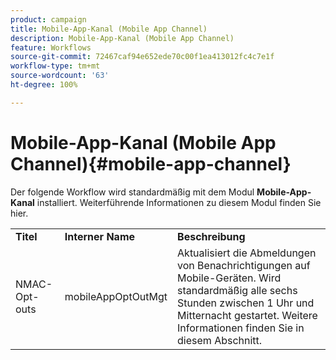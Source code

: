 ```yaml
---
product: campaign
title: Mobile-App-Kanal (Mobile App Channel)
description: Mobile-App-Kanal (Mobile App Channel)
feature: Workflows
source-git-commit: 72467caf94e652ede70c00f1ea413012fc4c7e1f
workflow-type: tm+mt
source-wordcount: '63'
ht-degree: 100%

---
```



# Mobile-App-Kanal (Mobile App Channel){#mobile-app-channel}



Der folgende Workflow wird standardmäßig mit dem Modul **Mobile-App-Kanal** installiert. Weiterführende Informationen zu diesem Modul finden Sie hier.

<table> 
 <tbody> 
  <tr> 
   <td> <strong>Titel</strong><br /> </td> 
   <td> <strong>Interner Name</strong><br /> </td> 
   <td> <strong>Beschreibung</strong><br /> </td> 
  </tr> 
  <tr> 
   <td> <span class="uicontrol">NMAC-Opt-outs</span> <br /> </td> 
   <td> <span class="uicontrol">mobileAppOptOutMgt</span> <br /> </td> 
   <td> Aktualisiert die Abmeldungen von Benachrichtigungen auf Mobile-Geräten. Wird standardmäßig alle sechs Stunden zwischen 1 Uhr und Mitternacht gestartet. Weitere Informationen finden Sie in diesem Abschnitt</a>.<br /> </td> 
  </tr> 
 </tbody> 
</table>

